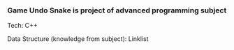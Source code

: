 ### Game Undo Snake is project of advanced programming subject

Tech: C++

Data Structure (knowledge from subject): Linklist
